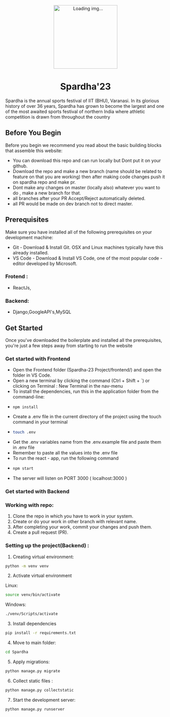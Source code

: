 
<p align="center">
<img height="200px" src="https://user-images.githubusercontent.com/78701055/155994640-18c37b08-f6dc-493b-8116-c8b46f94a46b.png" alt="Loading img..."/>
<!-- <img height="200px"  src="https://user-images.githubusercontent.com/78701055/155997992-04602a01-5dd9-41c3-a563-597fabf7d8d1.jpg" alt="Loading img..."/> -->
</p>
<h1 align="center"> Spardha'23 </h1>

Spardha is the annual sports festival of IIT (BHU), Varanasi. In its glorious history of over 36 years, Spardha has grown to become the largest and one of the most awaited sports festival of northern India where athletic competition is drawn from throughout the country

## Before You Begin
Before you begin we recommend you read about the basic building blocks that assemble this website:
- You can download this repo and can run locally but Dont put it on your github.
- Download the repo and make a new branch (name should be related to feature on that you are working) then after making code changes push it on spardha repo and make pr.
- Dont make any changes on master (locally also) whatever you want to do , make a new branch for that.
- all branches after your PR Accept/Reject automatically deleted.
- all PR would be made on dev branch not to direct master.



## Prerequisites
Make sure you have installed all of the following prerequisites on your development machine:
- Git - Download & Install Git. OSX and Linux machines typically have this already installed.
- VS Code - Download & Install VS Code, one of the most popular code - editor developed by Microsoft.

### Frotend :
- ReactJs,
   
### Backend:
- Django,GoogleAPI's,MySQL


## Get Started
Once you've downloaded the boilerplate and installed all the prerequisites, you're just a few steps away from starting to run the website

### Get started with Frontend
- Open the Frontend folder (Spardha-23 Project/frontend/) and open the folder in VS Code.
- Open a new terminal by clicking the command (Ctrl + Shift + `) or clicking on Terminal : New Terminal in the nav-menu
- To install the dependencies, run this in the application folder from the command-line:
- ```
  npm install
  ```
- Create a .env file in the current directory of the project using the touch command in your terminal
- ```bash
  touch .env
  ```
- Get the .env variables name from the .env.example file and paste them in .env file
- Remember to paste all the values into the .env file
- To run the react - app, run the following command
- ```bash
  npm start
  ```
- The server will listen on PORT 3000 ( localhost:3000 )

### Get started with Backend


### Working with repo:
1. Clone the repo in which you have to work in your system.
2. Create or do your work in other branch with relevant name.
3. After completing your work, commit your changes and push them.
4. Create a pull request (PR).

### Setting up the project(Backend) :

1. Creating virtual environment:
```bash
python -m venv venv
```
2. Activate virtual environment

Linux:
```bash
source venv/bin/activate
```
Windows:
```cmd
./venv/Scripts/activate
```
3. Install dependencies
```bash
pip install -r requirements.txt
```
4. Move to main folder: 
```bash
cd Spardha
```
5. Apply migrations: 
```bash
python manage.py migrate
```
6. Collect static files : 
```bash
python manage.py collectstatic
```
7. Start the development server: 
```bash
python manage.py runserver
```

